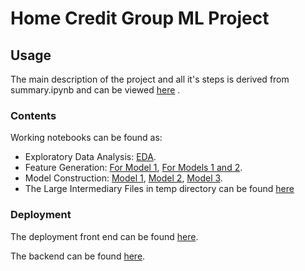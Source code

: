 
# Home Credit Group ML Project

## Usage
The main description of the project and all it's steps is derived from summary.ipynb and can be viewed [here](https://gediminas-skvarnavicius.github.io/home_credit/) .

### Contents
Working notebooks can be found as:

* Exploratory Data Analysis: [EDA](EDA.ipynb).
* Feature Generation: [For Model 1](feature_generation_model1.ipynb), [For Models 1 and 2](feature_generation_model2-3.ipynb).
* Model Construction: [Model 1](model_1_difficulties.ipynb), [Model 2](model_2_credit_limit.ipynb), [Model 3](model_3_consumer_loan_fee.ipynb).
* The Large Intermediary Files in temp directory can be found [here](https://drive.google.com/drive/folders/1gDsvcx6LQa9zNx9knxnJr85kZSHD_qin?usp=sharing)

### Deployment
The deployment front end can be found [here](https://frontend-ubfu2xlf7q-oe.a.run.app/).

The backend can be found [here](https://fee-prediction-backend-ubfu2xlf7q-oe.a.run.app/).


